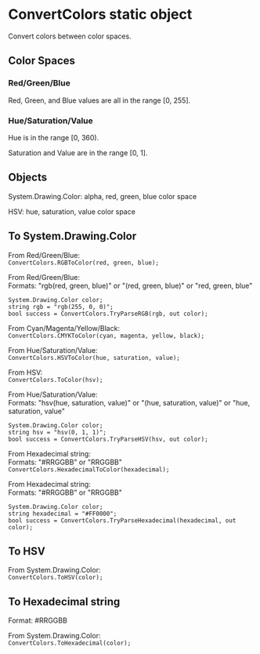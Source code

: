 # ConvertColors static object

Convert colors between color spaces.

## Color Spaces

### Red/Green/Blue

Red, Green, and Blue values are all in the range [0, 255].

### Hue/Saturation/Value

Hue is in the range [0, 360).

Saturation and Value are in the range [0, 1].

## Objects

System.Drawing.Color: alpha, red, green, blue color space

HSV: hue, saturation, value color space

## To System.Drawing.Color

From Red/Green/Blue:  
`ConvertColors.RGBToColor(red, green, blue);`

From Red/Green/Blue:  
Formats: "rgb(red, green, blue)" or "(red, green, blue)" or "red, green, blue"  
```
System.Drawing.Color color;
string rgb = "rgb(255, 0, 0)";
bool success = ConvertColors.TryParseRGB(rgb, out color);
```

From Cyan/Magenta/Yellow/Black:  
`ConvertColors.CMYKToColor(cyan, magenta, yellow, black);`

From Hue/Saturation/Value:  
`ConvertColors.HSVToColor(hue, saturation, value);`

From HSV:  
`ConvertColors.ToColor(hsv);`

From Hue/Saturation/Value:  
Formats: "hsv(hue, saturation, value)" or "(hue, saturation, value)" or "hue, saturation, value"  
```
System.Drawing.Color color;
string hsv = "hsv(0, 1, 1)";
bool success = ConvertColors.TryParseHSV(hsv, out color);
```

From Hexadecimal string:  
Formats: "#RRGGBB" or "RRGGBB"  
`ConvertColors.HexadecimalToColor(hexadecimal);`

From Hexadecimal string:  
Formats: "#RRGGBB" or "RRGGBB"  
```
System.Drawing.Color color;
string hexadecimal = "#FF0000";
bool success = ConvertColors.TryParseHexadecimal(hexadecimal, out color);
```

## To HSV

From System.Drawing.Color:  
`ConvertColors.ToHSV(color);`

## To Hexadecimal string

Format: #RRGGBB

From System.Drawing.Color:  
`ConvertColors.ToHexadecimal(color);`
